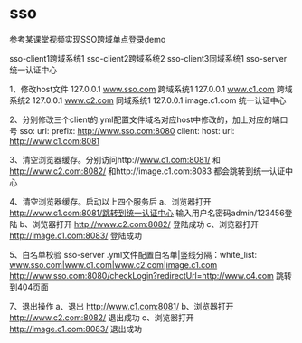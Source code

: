 # sso
参考某课堂视频实现SSO跨域单点登录demo

sso-client1跨域系统1
sso-client2跨域系统2
sso-client3同域系统1
sso-server统一认证中心

1、修改host文件
127.0.0.1       www.sso.com  跨域系统1
127.0.0.1       www.c1.com  跨域系统2
127.0.0.1       www.c2.com 同域系统1
127.0.0.1       image.c1.com  统一认证中心

2、分别修改三个client的.yml配置文件域名对应host中修改的，加上对应的端口号
sso:
  url:
   prefix: http://www.sso.com:8080
client:
  host:
    url: http://www.c1.com:8081
    
3、清空浏览器缓存。分别访问http://www.c1.com:8081/ 和 http://www.c2.com:8082/ 和http://image.c1.com:8083 都会跳转到统一认证中心

4、清空浏览器缓存。启动以上四个服务后
    a、浏览器打开 http://www.c1.com:8081/跳转到统一认证中心
        输入用户名密码admin/123456登陆
    b、浏览器打开 http://www.c2.com:8082/ 登陆成功
    c、浏览器打开 http://image.c1.com:8083/ 登陆成功
    
5、白名单校验
sso-server .yml文件配置白名单|竖线分隔：white_list: www.sso.com|www.c1.com|www.c2.com|image.c1.com
http://www.sso.com:8080/checkLogin?redirectUrl=http://www.c4.com
跳转到404页面

7、退出操作
    a、退出 http://www.c1.com:8081/
    b、浏览器打开 http://www.c2.com:8082/ 退出成功
    c、浏览器打开 http://image.c1.com:8083/ 退出成功
